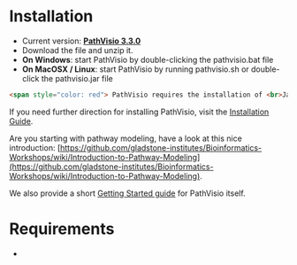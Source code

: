 # Installation

* Current version: **[PathVisio 3.3.0](https://github.com/PathVisio/pathvisio/releases/download/v3.3.0/pathvisio_bin-3.3.0.zip)**
* Download the file and unzip it.
* **On Windows**: start PathVisio by double-clicking the pathvisio.bat file
* **On MacOSX / Linux**: start PathVisio by running pathvisio.sh or double-click the pathvisio.jar file

```html
<span style="color: red"> PathVisio requires the installation of <br>Java 8</br>. </span>
```
If you need further direction for installing PathVisio, visit the [Installation Guide](pages/installation_guide.md).

Are you starting with pathway modeling, have a look at this nice introduction: [https://github.com/gladstone-institutes/Bioinformatics-Workshops/wiki/Introduction-to-Pathway-Modeling](https://github.com/gladstone-institutes/Bioinformatics-Workshops/wiki/Introduction-to-Pathway-Modeling).

We also provide a short [Getting Started guide](tutorials/getting-started.md) for PathVisio itself.

# Requirements
* 

